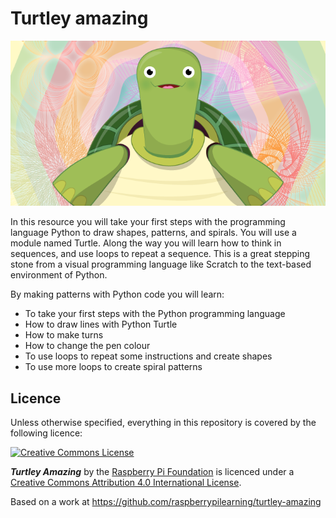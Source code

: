 # Turtley amazing

![](cover.png)

In this resource you will take your first steps with the programming language Python to draw shapes, patterns, and spirals. You will use a module named Turtle. Along the way you will learn how to think in sequences, and use loops to repeat a sequence. This is a great stepping stone from a visual programming language like Scratch to the text-based environment of Python. 

By making patterns with Python code you will learn:

- To take your first steps with the Python programming language
- How to draw lines with Python Turtle
- How to make turns
- How to change the pen colour
- To use loops to repeat some instructions and create shapes
- To use more loops to create spiral patterns


## Licence

Unless otherwise specified, everything in this repository is covered by the following licence:

[![Creative Commons License](http://i.creativecommons.org/l/by-sa/4.0/88x31.png)](http://creativecommons.org/licenses/by-sa/4.0/)

***Turtley Amazing*** by the [Raspberry Pi Foundation](http://www.raspberrypi.org) is licenced under a [Creative Commons Attribution 4.0 International License](http://creativecommons.org/licenses/by-sa/4.0/).

Based on a work at https://github.com/raspberrypilearning/turtley-amazing
